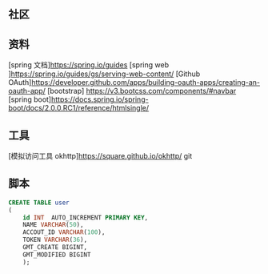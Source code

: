 ## 社区

## 资料
[spring 文档]https://spring.io/guides
[spring web ]https://spring.io/guides/gs/serving-web-content/
[Github OAuth]https://developer.github.com/apps/building-oauth-apps/creating-an-oauth-app/
[bootstrap] https://v3.bootcss.com/components/#navbar
[spring boot]https://docs.spring.io/spring-boot/docs/2.0.0.RC1/reference/htmlsingle/
## 工具 
[模拟访问工具 okhttp]https://square.github.io/okhttp/
git

## 脚本
```sql
CREATE TABLE user
( 
	id INT  AUTO_INCREMENT PRIMARY KEY,
	NAME VARCHAR(50),
	ACCOUT_ID VARCHAR(100),
	TOKEN VARCHAR(36),
	GMT_CREATE BIGINT,
	GMT_MODIFIED BIGINT
	);
```
